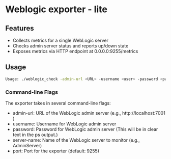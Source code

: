 # Weblogic exporter - lite

## Features 

- Collects metrics for a single WebLogic server
- Checks admin server status and reports up/down state
- Exposes metrics via HTTP endpoint at 0.0.0.0:9255/metrics
     

## Usage
```bash
Usage: ./weblogic_check -admin-url <URL> -username <user> -password <pass> -server-name <name> [-port <listening-port>]
```

### Command-line Flags 

The exporter takes in several command-line flags: 

* admin-url:	URL of the WebLogic admin server (e.g., http://localhost:7001 )
* username:	Username for WebLogic admin server
* password:	Password for WebLogic admin server (This will be in clear text in the ps output.)
* server-name:	Name of the WebLogic server to monitor (e.g., AdminServer)
* port:	Port for the exporter (default: 9255)
